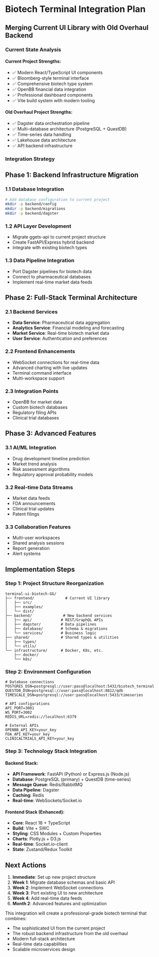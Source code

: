 # Biotech Terminal Integration Plan
## Merging Current UI Library with Old Overhaul Backend

### Current State Analysis

#### Current Project Strengths:
- ✅ Modern React/TypeScript UI components
- ✅ Bloomberg-style terminal interface
- ✅ Comprehensive biotech type system
- ✅ OpenBB financial data integration
- ✅ Professional dashboard components
- ✅ Vite build system with modern tooling

#### Old Overhaul Project Strengths:
- ✅ Dagster data orchestration pipeline
- ✅ Multi-database architecture (PostgreSQL + QuestDB)
- ✅ Time-series data handling
- ✅ Lakehouse data architecture
- ✅ API backend infrastructure

### Integration Strategy

## Phase 1: Backend Infrastructure Migration

### 1.1 Database Integration
```bash
# Add database configuration to current project
mkdir -p backend/config
mkdir -p backend/migrations
mkdir -p backend/dagster
```

### 1.2 API Layer Development
- Migrate ggets-api to current project structure
- Create FastAPI/Express hybrid backend
- Integrate with existing biotech types

### 1.3 Data Pipeline Integration
- Port Dagster pipelines for biotech data
- Connect to pharmaceutical databases
- Implement real-time market data feeds

## Phase 2: Full-Stack Terminal Architecture

### 2.1 Backend Services
- **Data Service**: Pharmaceutical data aggregation
- **Analytics Service**: Financial modeling and forecasting
- **Market Service**: Real-time biotech market data
- **User Service**: Authentication and preferences

### 2.2 Frontend Enhancements
- WebSocket connections for real-time data
- Advanced charting with live updates
- Terminal command interface
- Multi-workspace support

### 2.3 Integration Points
- OpenBB for market data
- Custom biotech databases
- Regulatory filing APIs
- Clinical trial databases

## Phase 3: Advanced Features

### 3.1 AI/ML Integration
- Drug development timeline prediction
- Market trend analysis
- Risk assessment algorithms
- Regulatory approval probability models

### 3.2 Real-time Data Streams
- Market data feeds
- FDA announcements
- Clinical trial updates
- Patent filings

### 3.3 Collaboration Features
- Multi-user workspaces
- Shared analysis sessions
- Report generation
- Alert systems

## Implementation Steps

### Step 1: Project Structure Reorganization
```
terminal-ui-biotech-GG/
├── frontend/              # Current UI library
│   ├── src/
│   ├── examples/
│   └── dist/
├── backend/              # New backend services
│   ├── api/             # REST/GraphQL APIs
│   ├── dagster/         # Data pipelines
│   ├── database/        # Schema & migrations
│   └── services/        # Business logic
├── shared/              # Shared types & utilities
│   ├── types/
│   └── utils/
└── infrastructure/      # Docker, K8s, etc.
    ├── docker/
    └── k8s/
```

### Step 2: Environment Configuration
```env
# Database connections
POSTGRES_DSN=postgresql://user:pass@localhost:5432/biotech_terminal
QUESTDB_DSN=postgresql://user:pass@localhost:8812/qdb
TIMESCALE_DSN=postgresql://user:pass@localhost:5433/timeseries

# API configurations
API_PORT=3001
WS_PORT=3002
REDIS_URL=redis://localhost:6379

# External APIs
OPENBB_API_KEY=your_key
FDA_API_KEY=your_key
CLINICALTRIALS_API_KEY=your_key
```

### Step 3: Technology Stack Integration

#### Backend Stack:
- **API Framework**: FastAPI (Python) or Express.js (Node.js)
- **Database**: PostgreSQL (primary) + QuestDB (time-series)
- **Message Queue**: Redis/RabbitMQ
- **Data Pipeline**: Dagster
- **Caching**: Redis
- **Real-time**: WebSockets/Socket.io

#### Frontend Stack (Enhanced):
- **Core**: React 18 + TypeScript
- **Build**: Vite + SWC
- **Styling**: CSS Modules + Custom Properties
- **Charts**: Plotly.js + D3.js
- **Real-time**: Socket.io-client
- **State**: Zustand/Redux Toolkit

## Next Actions

1. **Immediate**: Set up new project structure
2. **Week 1**: Migrate database schemas and basic API
3. **Week 2**: Implement WebSocket connections
4. **Week 3**: Port existing UI to new architecture
5. **Week 4**: Add real-time data feeds
6. **Month 2**: Advanced features and optimization

This integration will create a professional-grade biotech terminal that combines:
- The sophisticated UI from the current project
- The robust backend infrastructure from the old overhaul
- Modern full-stack architecture
- Real-time data capabilities
- Scalable microservices design